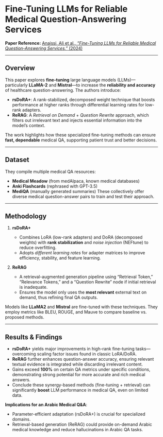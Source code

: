 # Fine-Tuning LLMs for Reliable Medical Question-Answering Services

**Paper Reference:**
[Anaissi, Ali et al., *“Fine-Tuning LLMs for Reliable Medical Question-Answering Services.”* (2024)](https://arxiv.org/pdf/2410.16088v1)

---

## Overview
This paper explores **fine-tuning** large language models (LLMs)—particularly **LLaMA-2** and **Mistral**—to increase the **reliability and accuracy** of healthcare question-answering. The authors introduce:
- **rsDoRA+**: A rank-stabilized, decomposed weight technique that boosts performance at higher ranks through differential learning rates for low-rank adapters.
- **ReRAG**: A *Retrieval on Demand* + *Question Rewrite* approach, which filters out irrelevant text and injects essential information into the model’s context.

The work highlights how these specialized fine-tuning methods can ensure **fast, dependable** medical QA, supporting patient trust and better decisions.

---

## Dataset 
They compile multiple medical QA resources:
- **Medical Meadow** (from medAlpaca, known medical databases)
- **Anki Flashcards** (rephrased with GPT-3.5)
- **MediQA** (manually generated summaries)
These collectively offer diverse medical question-answer pairs to train and test their approach.

---

## Methodology
1. **rsDoRA+**  
   - Combines LoRA (low-rank adapters) and DoRA (decomposed weights) with **rank stabilization** and *noise injection* (NEFtune) to reduce overfitting.
   - Adopts *different learning rates* for adapter matrices to improve efficiency, stability, and feature learning.

2. **ReRAG**  
   - A retrieval-augmented generation pipeline using “Retrieval Token,” “Relevance Tokens,” and a “Question Rewrite” node if initial retrieval is inadequate.
   - Ensures the model only uses the **most relevant** external text on demand, thus refining final QA outputs.

Models like **LLaMA2** and **Mistral** are fine-tuned with these techniques. They employ metrics like BLEU, ROUGE, and Mauve to compare baseline vs. proposed methods.

---

## Results & Findings
- **rsDoRA+** yields major improvements in high-rank fine-tuning tasks—overcoming scaling factor issues found in classic LoRA/DoRA.
- **ReRAG** further enhances question-answer accuracy, ensuring relevant textual evidence is integrated while discarding irrelevant content.
- Gains exceed **100%** on certain QA metrics under specific conditions, demonstrating strong potential for more accurate and rich medical answers.
- Conclude these synergy-based methods (fine-tuning + retrieval) can significantly **boost** LLM performance in medical QA, even on limited data.

**Implications for an Arabic Medical Q&A**:  
- Parameter-efficient adaptation (rsDoRA+) is crucial for specialized domains.
- Retrieval-based generation (ReRAG) could provide on-demand Arabic medical knowledge and reduce hallucinations in Arabic QA tasks.
